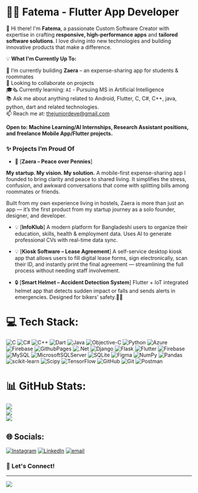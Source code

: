 # 👩‍💻 Fatema - Flutter App Developer   
🌟 Hi there! I'm **Fatema**, a passionate Custom Software Creator with expertise in crafting **responsive, high-performance apps** and **tailored software solutions**. I love diving into new technologies and building innovative products that make a difference.  

💡 **What I'm Currently Up To:**  

💼 I’m currently building **Zaera** – an expense-sharing app for students & roommates  <br>👯 Looking to collaborate on projects  <br>🎓🗞️ Currently learning: `AI` - Pursuing MS in Artificial Intelligence <br> 📚 Ask me about anything related to Android, Flutter, C, C#, C++, java, python, dart and related technologies. <br>📫 Reach me at: [thejuniordeve@gmail.com](mailto:thejuniordeve@gmail.com)

**Open to: Machine Learning/AI Internships, Research Assistant positions, and freelance Mobile App/Flutter projects.**

### ✨ Projects I’m Proud Of

- 🚀 [**Zaera – Peace over Pennies**]

**My startup. My vision. My solution.**
A mobile-first expense-sharing app I founded to bring clarity and peace to shared living. It simplifies the stress, confusion, and awkward conversations that come with splitting bills among roommates or friends.

Built from my own experience living in hostels, Zaera is more than just an app — it’s the first product from my startup journey as a solo founder, designer, and developer.


- 💡 [**InfoKlub**] 
 A modern platform for Bangladeshi users to organize their education, skills, health & employment data. Uses AI to generate professional CVs with real-time data sync.


- 💡 [**Kiosk Software – Lease Agreement**] 
 A self-service desktop kiosk app that allows users to fill digital lease forms, sign electronically, scan their ID, and instantly print the final agreement — streamlining the full process without needing staff involvement.


- 🔒 [**Smart Helmet – Accident Detection System**]
 Flutter + IoT integrated helmet app that detects sudden impact or falls and sends alerts in emergencies. Designed for bikers’ safety.🚴‍♂️


# 💻 Tech Stack:
![C](https://img.shields.io/badge/c-%2300599C.svg?style=for-the-badge&logo=c&logoColor=white) ![C#](https://img.shields.io/badge/c%23-%23239120.svg?style=for-the-badge&logo=csharp&logoColor=white) ![C++](https://img.shields.io/badge/c++-%2300599C.svg?style=for-the-badge&logo=c%2B%2B&logoColor=white) ![Dart](https://img.shields.io/badge/dart-%230175C2.svg?style=for-the-badge&logo=dart&logoColor=white)  ![Java](https://img.shields.io/badge/java-%23ED8B00.svg?style=for-the-badge&logo=openjdk&logoColor=white)  ![Objective-C](https://img.shields.io/badge/OBJECTIVE--C-%233A95E3.svg?style=for-the-badge&logo=apple&logoColor=white) ![Python](https://img.shields.io/badge/python-3670A0?style=for-the-badge&logo=python&logoColor=ffdd54) ![Azure](https://img.shields.io/badge/azure-%230072C6.svg?style=for-the-badge&logo=microsoftazure&logoColor=white) ![Firebase](https://img.shields.io/badge/firebase-%23039BE5.svg?style=for-the-badge&logo=firebase) ![GithubPages](https://img.shields.io/badge/github%20pages-121013?style=for-the-badge&logo=github&logoColor=white) ![.Net](https://img.shields.io/badge/.NET-5C2D91?style=for-the-badge&logo=.net&logoColor=white) ![Django](https://img.shields.io/badge/django-%23092E20.svg?style=for-the-badge&logo=django&logoColor=white) ![Flask](https://img.shields.io/badge/flask-%23000.svg?style=for-the-badge&logo=flask&logoColor=white) ![Flutter](https://img.shields.io/badge/Flutter-%2302569B.svg?style=for-the-badge&logo=Flutter&logoColor=white) ![Firebase](https://img.shields.io/badge/firebase-a08021?style=for-the-badge&logo=firebase&logoColor=ffcd34) ![MySQL](https://img.shields.io/badge/mysql-4479A1.svg?style=for-the-badge&logo=mysql&logoColor=white) ![MicrosoftSQLServer](https://img.shields.io/badge/Microsoft%20SQL%20Server-CC2927?style=for-the-badge&logo=microsoft%20sql%20server&logoColor=white) ![SQLite](https://img.shields.io/badge/sqlite-%2307405e.svg?style=for-the-badge&logo=sqlite&logoColor=white) ![Figma](https://img.shields.io/badge/figma-%23F24E1E.svg?style=for-the-badge&logo=figma&logoColor=white) ![NumPy](https://img.shields.io/badge/numpy-%23013243.svg?style=for-the-badge&logo=numpy&logoColor=white) ![Pandas](https://img.shields.io/badge/pandas-%23150458.svg?style=for-the-badge&logo=pandas&logoColor=white) ![scikit-learn](https://img.shields.io/badge/scikit--learn-%23F7931E.svg?style=for-the-badge&logo=scikit-learn&logoColor=white) ![Scipy](https://img.shields.io/badge/SciPy-%230C55A5.svg?style=for-the-badge&logo=scipy&logoColor=%white) ![TensorFlow](https://img.shields.io/badge/TensorFlow-%23FF6F00.svg?style=for-the-badge&logo=TensorFlow&logoColor=white) ![GitHub](https://img.shields.io/badge/github-%23121011.svg?style=for-the-badge&logo=github&logoColor=white) ![Git](https://img.shields.io/badge/git-%23F05033.svg?style=for-the-badge&logo=git&logoColor=white)  ![Postman](https://img.shields.io/badge/Postman-FF6C37?style=for-the-badge&logo=postman&logoColor=white)


# 📊 GitHub Stats:
![](https://github-readme-stats.vercel.app/api?username=fatimasood&theme=blueberry&hide_border=false&include_all_commits=true&count_private=true)<br/>
![](https://nirzak-streak-stats.vercel.app/?user=fatimasood&theme=blueberry&hide_border=false)<br/>
![](https://github-readme-stats.vercel.app/api/top-langs/?username=fatimasood&theme=blueberry&hide_border=false&include_all_commits=true&count_private=true&layout=compact)

## 🌐 Socials:
[![Instagram](https://img.shields.io/badge/Instagram-%23E4405F.svg?logo=Instagram&logoColor=white)](https://instagram.com/fatema.dev) [![LinkedIn](https://img.shields.io/badge/LinkedIn-%230077B5.svg?logo=linkedin&logoColor=white)](https://linkedin.com/in/fatimamasoodfm) [![email](https://img.shields.io/badge/Email-D14836?logo=gmail&logoColor=white)](mailto:thejuniordeve@gmail.com) 


### 🌟 **Let's Connect!**  

---
[![](https://visitcount.itsvg.in/api?id=fatimasood&icon=0&color=0)](https://visitcount.itsvg.in)
